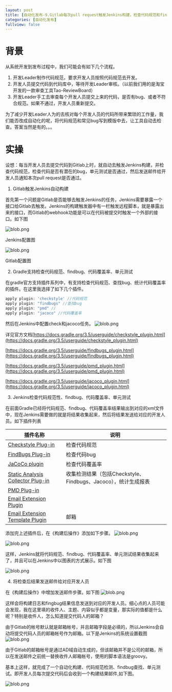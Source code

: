 ```yaml
---
layout: post
title: [自动化发布-9.Gitlab每次pull request触发Jenkins构建，检查代码规范和findbug]
categories: [自动化发布]
fullview: false
---
```

# 背景

从系统开发到发布过程中，我们可能会有如下几个流程。

1. 开发Leader制作代码规范，要求开发人员按照代码规范去开发。
2. 开发人员提交代码到代码库中，等待开发Leader审核。（以前我们用的是淘宝开发的一款审查工具Tao-ReviewBoard）
3. 开发Leader手工去审查每个开发人员提交上来的代码，是否有bug、或者不符合规范。如果不通过，开发人员重新提交。

为了减少开发Leader人为的去核对每个开发人员的代码所带来繁琐的工作量，我们能否改成自动化的呢，将代码规范和常见bug写到模版中去，让工具自动去检查。答案当然是有的。。。

# 实操

设想：每当开发人员去提交代码到Gitlab上时，就自动去触发Jenkins构建，并检查代码规范，检查代码是否有潜在的bug，单元测试是否通过，然后发送邮件给开发人员通知本次pull request是否通过。

1. Gitlab触发Jenkins自动构建

首先第一个问题是Gitlab是否能够去触发Jenkins的任务，Jenkins需要暴露一个接口给Gitlab去触发。Jenkins的构建触发器中有一栏触发远程脚本，就是暴露出来的接口，而Gitlab的webhook功能是可以在代码被提交时触发一个外部的接口。如下图

![blob.png](http://file.ctosb.com/upload/image/20170429/1493451625372083131.png "1493451625372083131.png")

Jenkins配置图

![blob.png](http://file.ctosb.com/upload/image/20170429/1493451708125058216.png "1493451708125058216.png")

Gitlab配置图

2. Gradle支持检查代码规范、findbug、代码覆盖率、单元测试

在gradle官方支持插件系列中，有支持检查代码规范、查找bug、统计代码覆盖率的插件。在这里我选择了如下几个插件。
```gradle
apply plugin: 'checkstyle' //代码规范
apply plugin: "findbugs" //查找bug
apply plugin: "pmd" //
apply plugin: "jacoco" //代码覆盖率
```

然后在Jenkins中配置check和jacoco任务。
![blob.png](http://file.ctosb.com/upload/image/20170429/1493452593588003599.png "1493452593588003599.png")

详见官方文档[https://docs.gradle.org/3.5/userguide/checkstyle_plugin.html](https://docs.gradle.org/3.5/userguide/checkstyle_plugin.html)

[https://docs.gradle.org/3.5/userguide/findbugs_plugin.html](https://docs.gradle.org/3.5/userguide/findbugs_plugin.html)

[https://docs.gradle.org/3.5/userguide/pmd_plugin.html](https://docs.gradle.org/3.5/userguide/pmd_plugin.html)

[https://docs.gradle.org/3.5/userguide/jacoco_plugin.html](https://docs.gradle.org/3.5/userguide/jacoco_plugin.html)

3. Jenkins检查代码规范性、findbug、代码覆盖率、单元测试

在前面Gradle已经将代码规范、findbug、代码覆盖率结果输出到对应的xml文件中，现在Jenkins需要做的就是将结果收集起来，然后将结果发送给对应的开发人员。如下插件列表  

|插件名称|说明|
|-|-|
|[Checkstyle Plug-in](http://wiki.jenkins-ci.org/x/GYCGAQ)|检查代码规范|
|[FindBugs Plug-in](http://wiki.jenkins-ci.org/x/GYAs)|检查代码bug|
|[JaCoCo plugin](https://wiki.jenkins-ci.org/display/JENKINS/JaCoCo+Plugin)|检查代码覆盖率|
|[Static Analysis Collector Plug-in](http://wiki.jenkins-ci.org/x/tgeIAg)|收集检测结果（包括Checkstyle、Findbugs、Jacoco），统计生成报表|
|[PMD Plug-in](http://wiki.jenkins-ci.org/x/GAAHAQ)| |
|[Email Extension Plugin](http://wiki.jenkins-ci.org/display/JENKINS/Email-ext+plugin)| |
|[Email Extension Template Plugin](https://wiki.jenkins-ci.org/display/JENKINS/Email-ext+Template+Plugin)| 邮箱|

添加完上述插件后，在《构建后操作》添加如下步骤。
![blob.png](http://file.ctosb.com/upload/image/20170429/1493453783559040557.png "1493453783559040557.png")

![blob.png](http://file.ctosb.com/upload/image/20170429/1493453815023061168.png "1493453815023061168.png")

这样，Jenkins就将代码规范、findbug、代码覆盖率、单元测试结果收集起来了，并且可以在Jenkins中以图表的方式展示。如下图

![blob.png](http://file.ctosb.com/upload/image/20170429/1493454092111079282.png "1493454092111079282.png")

4. 将检查后结果发送邮件给对应开发人员

在《构建后操作》中增加发送邮件步骤。如下图
![blob.png](http://file.ctosb.com/upload/image/20170429/1493454264891093441.png "1493454264891093441.png")

这样会将构建日志和fingbug结果信息发送到对应的开发人员。细心点的人员可能会发现，我在这里填的收件人、主题、内容似乎都是变量，那实际的值都是什么呢？特别是收件人，怎么知道提交代码人的邮箱？

由于Gitlab的帐号默认就是邮箱帐号，并且邮箱字段是必填的，所以Jenkins会自动将提交代码人员的邮箱帐号作为邮箱。以下是Jenkins的系统设置截图
![blob.png](http://file.ctosb.com/upload/image/20170429/1493455284543029875.png "1493455284543029875.png")

由于Gitlab的邮箱帐号是通过AD域自动生成的，但该邮箱并不是公司的邮箱，所以在发送邮件之前统一替换收件人邮箱帐号，使用的脚本语法是groovy。

基本上这样，就完成了一个自动化构建、代码规范检测、findbug查找、单元测试。即开发人员每次提交代码后会收到一个构建结果邮件,如下图。

![blob.png](http://file.ctosb.com/upload/image/20170429/1493456045247065558.png "1493456045247065558.png")
